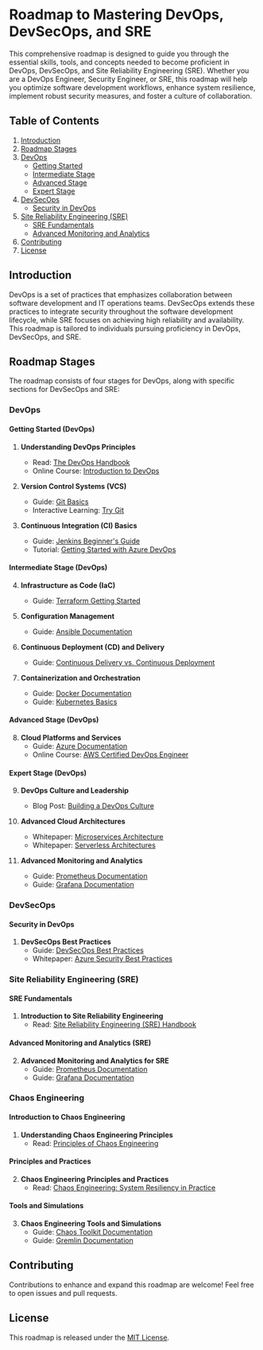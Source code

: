 # Roadmap to Mastering DevOps, DevSecOps, and SRE

This comprehensive roadmap is designed to guide you through the essential skills, tools, and concepts needed to become proficient in DevOps, DevSecOps, and Site Reliability Engineering (SRE). Whether you are a DevOps Engineer, Security Engineer, or SRE, this roadmap will help you optimize software development workflows, enhance system resilience, implement robust security measures, and foster a culture of collaboration.

## Table of Contents

1. [Introduction](#introduction)
2. [Roadmap Stages](#roadmap-stages)
3. [DevOps](#devops)
    - [Getting Started](#getting-started-devops)
    - [Intermediate Stage](#intermediate-stage-devops)
    - [Advanced Stage](#advanced-stage-devops)
    - [Expert Stage](#expert-stage-devops)
4. [DevSecOps](#devsecops)
    - [Security in DevOps](#security-in-devops)
5. [Site Reliability Engineering (SRE)](#sre)
    - [SRE Fundamentals](#sre-fundamentals)
    - [Advanced Monitoring and Analytics](#advanced-monitoring-and-analytics-sre)
6. [Contributing](#contributing)
7. [License](#license)

## Introduction

DevOps is a set of practices that emphasizes collaboration between software development and IT operations teams. DevSecOps extends these practices to integrate security throughout the software development lifecycle, while SRE focuses on achieving high reliability and availability. This roadmap is tailored to individuals pursuing proficiency in DevOps, DevSecOps, and SRE.

## Roadmap Stages

The roadmap consists of four stages for DevOps, along with specific sections for DevSecOps and SRE:

### DevOps

#### Getting Started (DevOps)

1. **Understanding DevOps Principles**
    - Read: [The DevOps Handbook](https://books.google.co.ug/books/about/The_DevOps_Handbook.html?id=ui8hDgAAQBAJ&redir_esc=y)
    - Online Course: [Introduction to DevOps](https://learn.microsoft.com/en-us/training/modules/introduction-to-devops/)

2. **Version Control Systems (VCS)**
    - Guide: [Git Basics](https://git-scm.com/book/en/v2/Getting-Started-Git-Basics)
    - Interactive Learning: [Try Git](https://try.github.io/)

3. **Continuous Integration (CI) Basics**
    - Guide: [Jenkins Beginner's Guide](https://www.jenkins.io/doc/book/)
    - Tutorial: [Getting Started with Azure DevOps](https://docs.microsoft.com/en-us/azure/devops/user-guide/what-is-azure-devops)

#### Intermediate Stage (DevOps)

4. **Infrastructure as Code (IaC)**
    - Guide: [Terraform Getting Started](https://learn.hashicorp.com/terraform/getting-started/intro)

5. **Configuration Management**
    - Guide: [Ansible Documentation](https://docs.ansible.com/ansible/latest/index.html)

6. **Continuous Deployment (CD) and Delivery**
    - Guide: [Continuous Delivery vs. Continuous Deployment](https://www.atlassian.com/continuous-delivery/continuous-deployment)

7. **Containerization and Orchestration**
    - Guide: [Docker Documentation](https://docs.docker.com/)
    - Guide: [Kubernetes Basics](https://kubernetes.io/docs/tutorials/kubernetes-basics/)

#### Advanced Stage (DevOps)

8. **Cloud Platforms and Services**
    - Guide: [Azure Documentation](https://docs.microsoft.com/en-us/azure/)
    - Online Course: [AWS Certified DevOps Engineer](https://www.aws.training/Details/Curriculum?id=32467)

#### Expert Stage (DevOps)

9. **DevOps Culture and Leadership**
    - Blog Post: [Building a DevOps Culture](https://enterprisersproject.com/article/2018/12/devops-culture-17-leading-it-pros)

10. **Advanced Cloud Architectures**
    - Whitepaper: [Microservices Architecture](https://microservices.io/patterns/microservices.html)
    - Whitepaper: [Serverless Architectures](https://aws.amazon.com/serverless/)

11. **Advanced Monitoring and Analytics**
    - Guide: [Prometheus Documentation](https://prometheus.io/docs/introduction/overview/)
    - Guide: [Grafana Documentation](https://grafana.com/docs/)

### DevSecOps

#### Security in DevOps

1. **DevSecOps Best Practices**
    - Guide: [DevSecOps Best Practices](https://www.owasp.org/www-project-devsecops-maturity-model/)
    - Whitepaper: [Azure Security Best Practices](https://docs.microsoft.com/en-us/azure/security/fundamentals/secure-devops-practices)

### Site Reliability Engineering (SRE)

#### SRE Fundamentals

1. **Introduction to Site Reliability Engineering**
    - Read: [Site Reliability Engineering (SRE) Handbook](https://landing.google.com/sre/sre-book/toc/index.html)

#### Advanced Monitoring and Analytics (SRE)

2. **Advanced Monitoring and Analytics for SRE**
    - Guide: [Prometheus Documentation](https://prometheus.io/docs/introduction/overview/)
    - Guide: [Grafana Documentation](https://grafana.com/docs/)
  
### Chaos Engineering

#### Introduction to Chaos Engineering

1. **Understanding Chaos Engineering Principles**
   - Read: [Principles of Chaos Engineering](https://principlesofchaos.org/)

#### Principles and Practices

2. **Chaos Engineering Principles and Practices**
   - Read: [Chaos Engineering: System Resiliency in Practice](https://www.oreilly.com/library/view/chaos-engineering/9781491988463/)

#### Tools and Simulations

3. **Chaos Engineering Tools and Simulations**
   - Guide: [Chaos Toolkit Documentation](https://chaostoolkit.org/docs/)
   - Guide: [Gremlin Documentation](https://www.gremlin.com/docs/)


## Contributing

Contributions to enhance and expand this roadmap are welcome! Feel free to open issues and pull requests.

## License

This roadmap is released under the [MIT License](LICENSE).
